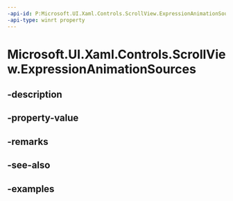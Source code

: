 ```yaml
---
-api-id: P:Microsoft.UI.Xaml.Controls.ScrollView.ExpressionAnimationSources
-api-type: winrt property
---
```


# Microsoft.UI.Xaml.Controls.ScrollView.ExpressionAnimationSources

<!--
public Windows.UI.Composition.CompositionPropertySet ExpressionAnimationSources { get; }
-->


## -description

## -property-value

## -remarks

## -see-also

## -examples


